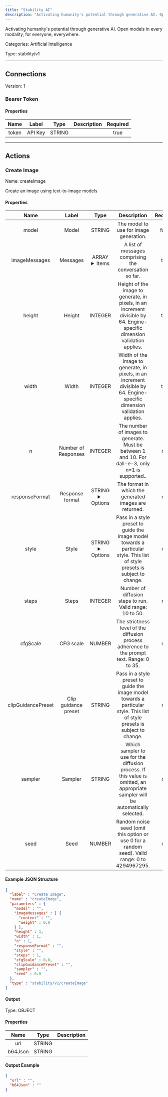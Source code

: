 ```yaml
---
title: "Stability AI"
description: "Activating humanity's potential through generative AI. Open models in every modality, for everyone, everywhere."
---
```


Activating humanity's potential through generative AI. Open models in every modality, for everyone, everywhere.


Categories: Artificial Intelligence


Type: stability/v1

<hr />



## Connections

Version: 1


### Bearer Token

#### Properties

|      Name       |      Label     |     Type     |     Description     | Required |
|:---------------:|:--------------:|:------------:|:-------------------:|:--------:|
| token | API Key | STRING |  | true |





<hr />



## Actions


### Create Image
Name: createImage

Create an image using text-to-image models

#### Properties

|      Name       |      Label     |     Type     |     Description     | Required |
|:---------------:|:--------------:|:------------:|:-------------------:|:--------:|
| model | Model | STRING | The model to use for image generation. | false |
| imageMessages | Messages | ARRAY <details> <summary> Items </summary> [{STRING\(content), NUMBER\(weight)}] </details> | A list of messages comprising the conversation so far. | true |
| height | Height | INTEGER | Height of the image to generate, in pixels, in an increment divisible by 64. Engine-specific dimension validation applies. | true |
| width | Width | INTEGER | Width of the image to generate, in pixels, in an increment divisible by 64. Engine-specific dimension validation applies. | true |
| n | Number of Responses | INTEGER | The number of images to generate. Must be between 1 and 10. For dall-e-3, only n=1 is supported.. | null |
| responseFormat | Response format | STRING <details> <summary> Options </summary> URL, B64_JSON </details> | The format in which the generated images are returned. | null |
| style | Style | STRING <details> <summary> Options </summary> THREE_D_MODEL, ANALOG_FILM, ANIME, CINEMATIC, COMIC_BOOK, DIGITAL_ART, ENHANCE, FANTASY_ART, ISOMETRIC, LINE_ART, LOW_POLY, MODELING_COMPOUND, NEON_PUNK, ORIGAMI, PHOTOGRAPHIC, PIXEL_ART, TILE_TEXTURE </details> | Pass in a style preset to guide the image model towards a particular style. This list of style presets is subject to change. | null |
| steps | Steps | INTEGER | Number of diffusion steps to run. Valid range: 10 to 50. | null |
| cfgScale | CFG scale | NUMBER | The strictness level of the diffusion process adherence to the prompt text. Range: 0 to 35. | null |
| clipGuidancePreset | Clip guidance preset | STRING | Pass in a style preset to guide the image model towards a particular style. This list of style presets is subject to change. | null |
| sampler | Sampler | STRING | Which sampler to use for the diffusion process. If this value is omitted, an appropriate sampler will be automatically selected. | null |
| seed | Seed | NUMBER | Random noise seed (omit this option or use 0 for a random seed). Valid range: 0 to 4294967295. | null |

#### Example JSON Structure
```json
{
  "label" : "Create Image",
  "name" : "createImage",
  "parameters" : {
    "model" : "",
    "imageMessages" : [ {
      "content" : "",
      "weight" : 0.0
    } ],
    "height" : 1,
    "width" : 1,
    "n" : 1,
    "responseFormat" : "",
    "style" : "",
    "steps" : 1,
    "cfgScale" : 0.0,
    "clipGuidancePreset" : "",
    "sampler" : "",
    "seed" : 0.0
  },
  "type" : "stability/v1/createImage"
}
```

#### Output



Type: OBJECT


#### Properties

|     Name     |     Type     |     Description     |
|:------------:|:------------:|:-------------------:|
| url | STRING |  |
| b64Json | STRING |  |




#### Output Example
```json
{
  "url" : "",
  "b64Json" : ""
}
```




